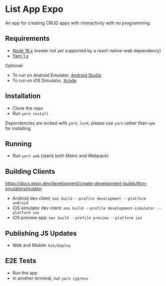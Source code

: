# List App Expo

An app for creating CRUD apps with interactivity with no programming.

## Requirements

- [Node 16.x](https://nodejs.org) (newer not yet supported by a react-native-web dependency)
- [Yarn 1.x](https://classic.yarnpkg.com/lang/en/)

Optional:

- To run on Android Emulator, [Android Studio](https://developer.android.com/studio)
- To run on iOS Simulator, [Xcode](https://developer.apple.com/xcode/)

## Installation

- Clone the repo
- Run `yarn install`

Dependencies are locked with `yarn.lock`; please use `yarn` rather than `npm` for installing.

## Running

- Run `yarn web` (starts both Metro and Webpack)

## Building Clients

<https://docs.expo.dev/development/create-development-builds/#on-emulatorsimulator>

- Android dev client: `eas build --profile development --platform android`
- iOS simulator dev client: `eas build --profile development-simulator --platform ios`
- iOS preview app: `eas build --profile preview --platform ios`

## Publishing JS Updates

- Web and Mobile: `bin/deploy`

## E2E Tests

- Run the app
- In another terminal, run `yarn cypress`
